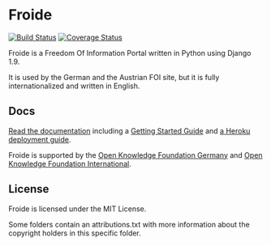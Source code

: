Froide
======

[![Build Status](https://travis-ci.org/okfde/froide.png?branch=master)](https://travis-ci.org/okfde/froide) [![Coverage Status](https://coveralls.io/repos/okfde/froide/badge.png?branch=master)](https://coveralls.io/r/okfde/froide?branch=master)


Froide is a Freedom Of Information Portal written in Python using Django 1.9.

It is used by the German and the Austrian FOI site, but it is fully
internationalized and written in English.

Docs
----

[Read the documentation](http://froide.readthedocs.org/en/latest/) including a [Getting Started Guide](http://froide.readthedocs.org/en/latest/gettingstarted/) and [a Heroku deployment guide](http://froide.readthedocs.org/en/latest/herokudeployment/).

Froide is supported by the [Open Knowledge Foundation Germany](http://www.okfn.de/) and [Open Knowledge Foundation International](http://okfn.org/).


License
-------

Froide is licensed under the MIT License.

Some folders contain an attributions.txt with more information about the copyright holders in this specific folder.
